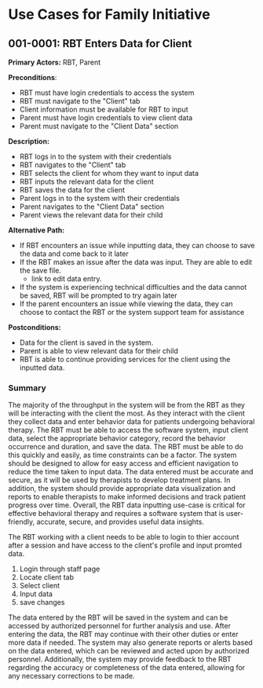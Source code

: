# Use Cases for Family Initiative
## 001-0001: RBT Enters Data for Client
**Primary Actors:** RBT, Parent

**Preconditions**:

- RBT must have login credentials to access the system
- RBT must navigate to the "Client" tab
- Client information must be available for RBT to input
- Parent must have login credentials to view client data
- Parent must navigate to the "Client Data" section

**Description:**

- RBT logs in to the system with their credentials
- RBT navigates to the "Client" tab
- RBT selects the client for whom they want to input data
- RBT inputs the relevant data for the client
- RBT saves the data for the client
- Parent logs in to the system with their credentials
- Parent navigates to the "Client Data" section
- Parent views the relevant data for their child

**Alternative Path:**

- If RBT encounters an issue while inputting data, they can choose to save the data and come back to it later
- If the RBT makes an issue after the data was input. They are able to edit the save file. 
  - link to edit data entry.
- If the system is experiencing technical difficulties and the data cannot be saved, RBT will be prompted to try again later
- If the parent encounters an issue while viewing the data, they can choose to contact the RBT or the system support team for assistance

**Postconditions:** 
- Data for the client is saved in the system. 
- Parent is able to view relevant data for their child
- RBT is able to continue providing services for the client using the inputted data.

### Summary
The majority of the throughput in the system will be from the RBT as they will be interacting with the client the most. As they interact with the client
they collect data and enter behavior data for patients undergoing behavioral therapy. 
The RBT must be able to access the software system, input client data, select the appropriate behavior category, record the behavior occurrence and duration, 
and save the data. The RBT must be able to do this quickly and easily, as time constraints can be a factor. 
The system should be designed to allow for easy access and efficient navigation to reduce the time taken to input data. 
The data entered must be accurate and secure, as it will be used by therapists to develop treatment plans. In addition, 
the system should provide appropriate data visualization and reports to enable therapists to make informed decisions 
and track patient progress over time. Overall, the RBT data inputting use-case is critical for effective behavioral therapy and requires a software system 
that is user-friendly, accurate, secure, and provides useful data insights.

The RBT working with a client needs to be able to login to thier account after a session and have access to the client's profile and input promted data.
1) Login through staff page
2) Locate client tab
3) Select client
4) Input data
5) save changes

 The data entered by the RBT will be saved in the system and can be accessed by authorized personnel for further analysis and use. 
 After entering the data, the RBT may continue with their other duties or enter more data if needed. 
 The system may also generate reports or alerts based on the data entered, which can be reviewed and acted upon by authorized personnel. 
 Additionally, the system may provide feedback to the RBT regarding the accuracy or completeness of the data entered, 
 allowing for any necessary corrections to be made.
 
 

 
 
